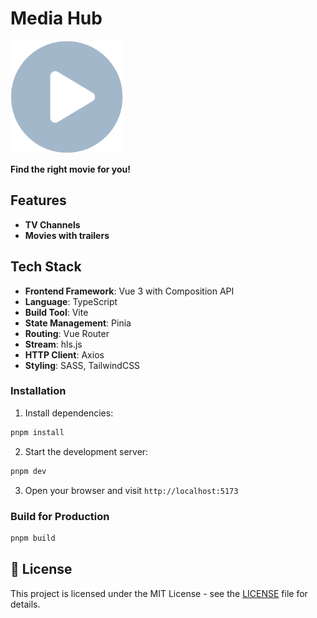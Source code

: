 # Media Hub

<div>
  <img src="public/apple-touch-icon.png" alt="Media Hub Logo">

**Find the right movie for you!**
</div>

## Features

- **TV Channels**
- **Movies with trailers**

## Tech Stack

- **Frontend Framework**: Vue 3 with Composition API
- **Language**: TypeScript
- **Build Tool**: Vite
- **State Management**: Pinia
- **Routing**: Vue Router
- **Stream**: hls.js
- **HTTP Client**: Axios
- **Styling**: SASS, TailwindCSS

### Installation

1. Install dependencies:
```bash
pnpm install
```

2. Start the development server:
```bash
pnpm dev
```

3. Open your browser and visit `http://localhost:5173`

### Build for Production

```bash
pnpm build
```

## 📝 License

This project is licensed under the MIT License - see the [LICENSE](LICENSE) file for details.
